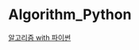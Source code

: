 # Algorithm_Python

[알고리즘 with 파이썬](https://www.notion.so/ssospace/Python-10cc0bee505e4478be3440ba527e9a33)